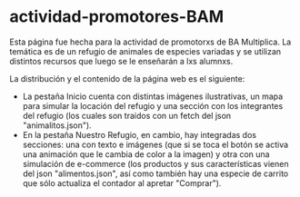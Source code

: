 # actividad-promotores-BAM

Esta página fue hecha para la actividad de promotorxs de BA Multiplica. La temática es de un refugio de animales de especies variadas y se utilizan distintos recursos que luego se le enseñarán a lxs alumnxs.

La distribución y el contenido de la página web es el siguiente:
* La pestaña Inicio cuenta con distintas imágenes ilustrativas, un mapa para simular la locación del refugio y una sección con los integrantes del refugio (los cuales son traidos con un fetch del json "animalitos.json").
* En la pestaña Nuestro Refugio, en cambio, hay integradas dos secciones: una con texto e imágenes (que si se toca el botón se activa una animación que le cambia de color a la imagen) y otra con una simulación de e-commerce (los productos y sus características vienen del json "alimentos.json", así como también hay una especie de carrito que sólo actualiza el contador al apretar "Comprar").
